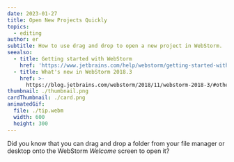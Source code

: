 ```yaml
---
date: 2023-01-27
title: Open New Projects Quickly
topics:
  - editing
author: er
subtitle: How to use drag and drop to open a new project in WebStorm.
seealso:
  - title: Getting started with WebStorm
    href: 'https://www.jetbrains.com/help/webstorm/getting-started-with-webstorm.html'
  - title: What's new in WebStorm 2018.3
    href: >-
      https://blog.jetbrains.com/webstorm/2018/11/webstorm-2018-3/#other_ide_improvements
thumbnail: ./thumbnail.png
cardThumbnail: ./card.png
animatedGif:
  file: ./tip.webm
  width: 600
  height: 300
---
```

Did you know that you can drag and drop a folder from your file manager or desktop onto the WebStorm _Welcome_ screen to open it?
